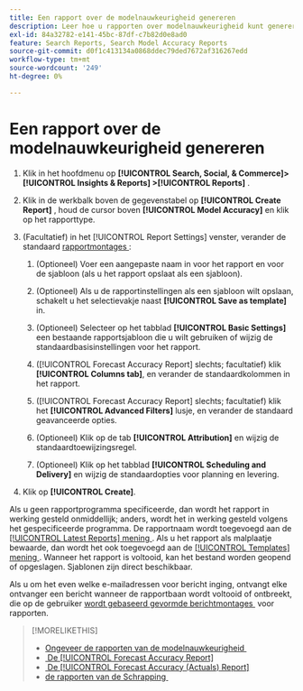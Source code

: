 ```yaml
---
title: Een rapport over de modelnauwkeurigheid genereren
description: Leer hoe u rapporten over modelnauwkeurigheid kunt genereren.
exl-id: 84a32782-e141-45bc-87df-c7b82d0e8ad0
feature: Search Reports, Search Model Accuracy Reports
source-git-commit: d0f1c413134a0868ddec79ded7672af316267edd
workflow-type: tm+mt
source-wordcount: '249'
ht-degree: 0%

---
```


# Een rapport over de modelnauwkeurigheid genereren

1. Klik in het hoofdmenu op **[!UICONTROL Search, Social, & Commerce]> [!UICONTROL Insights & Reports] >[!UICONTROL Reports]** .

1. Klik in de werkbalk boven de gegevenstabel op **[!UICONTROL Create Report]** , houd de cursor boven **[!UICONTROL Model Accuracy]** en klik op het rapporttype.

1. (Facultatief) in het [!UICONTROL Report Settings] venster, verander de standaard [&#x200B; rapportmontages &#x200B;](forecast-accuracy-report.md):

   1. (Optioneel) Voer een aangepaste naam in voor het rapport en voor de sjabloon (als u het rapport opslaat als een sjabloon).

   1. (Optioneel) Als u de rapportinstellingen als een sjabloon wilt opslaan, schakelt u het selectievakje naast **[!UICONTROL Save as template]** in.

   1. (Optioneel) Selecteer op het tabblad **[!UICONTROL Basic Settings]** een bestaande rapportsjabloon die u wilt gebruiken of wijzig de standaardbasisinstellingen voor het rapport.

   1. ([!UICONTROL Forecast Accuracy Report] slechts; facultatief) klik **[!UICONTROL Columns tab]**, en verander de standaardkolommen in het rapport.

   1. ([!UICONTROL Forecast Accuracy Report] slechts; facultatief) klik het **[!UICONTROL Advanced Filters]** lusje, en verander de standaard geavanceerde opties.

   1. (Optioneel) Klik op de tab **[!UICONTROL Attribution]** en wijzig de standaardtoewijzingsregel.

   1. (Optioneel) Klik op het tabblad **[!UICONTROL Scheduling and Delivery]** en wijzig de standaardopties voor planning en levering.

1. Klik op **[!UICONTROL Create]**.

Als u geen rapportprogramma specificeerde, dan wordt het rapport in werking gesteld onmiddellijk; anders, wordt het in werking gesteld volgens het gespecificeerde programma. De rapportnaam wordt toegevoegd aan de [[!UICONTROL Latest Reports] mening &#x200B;](/help/search-social-commerce/reports/report-about.md). Als u het rapport als malplaatje bewaarde, dan wordt het ook toegevoegd aan de [[!UICONTROL Templates] mening &#x200B;](/help/search-social-commerce/reports/report-about.md). Wanneer het rapport is voltooid, kan het bestand worden geopend of opgeslagen. Sjablonen zijn direct beschikbaar.

Als u om het even welke e-mailadressen voor bericht inging, ontvangt elke ontvanger een bericht wanneer de rapportbaan wordt voltooid of ontbreekt, die op de gebruiker [&#x200B; wordt gebaseerd gevormde berichtmontages &#x200B;](/help/search-social-commerce/notifications/notification-edit.md) voor rapporten.

>[!MORELIKETHIS]
>
>* [&#x200B; Ongeveer de rapporten van de modelnauwkeurigheid &#x200B;](/help/search-social-commerce/reports/management/model-accuracy/model-accuracy-report-about.md)
>* [&#x200B; De [!UICONTROL Forecast Accuracy Report]](forecast-accuracy-report.md)
>* [&#x200B; De [!UICONTROL Forecast Accuracy (Actuals) Report]](forecast-accuracy-actuals-report.md)
>* [&#x200B; de rapporten van de Schrapping &#x200B;](/help/search-social-commerce/reports/management/report-delete.md)
